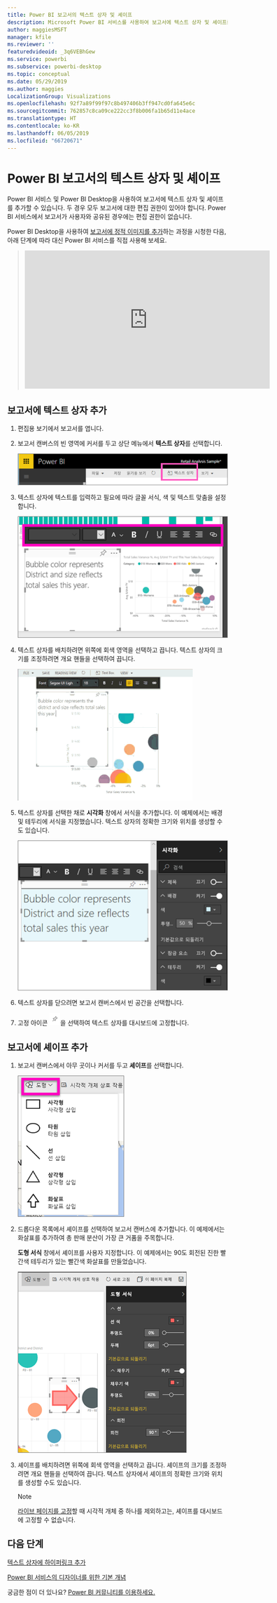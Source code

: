 ```yaml
---
title: Power BI 보고서의 텍스트 상자 및 셰이프
description: Microsoft Power BI 서비스를 사용하여 보고서에 텍스트 상자 및 셰이프를 추가하고 만듭니다.
author: maggiesMSFT
manager: kfile
ms.reviewer: ''
featuredvideoid: _3q6VEBhGew
ms.service: powerbi
ms.subservice: powerbi-desktop
ms.topic: conceptual
ms.date: 05/29/2019
ms.author: maggies
LocalizationGroup: Visualizations
ms.openlocfilehash: 92f7a89f99f97c8b497406b3ff947cd0fa645e6c
ms.sourcegitcommit: 762857c8ca09ce222cc3f8b006fa1b65d11e4ace
ms.translationtype: HT
ms.contentlocale: ko-KR
ms.lasthandoff: 06/05/2019
ms.locfileid: "66720671"
---
```

# <a name="text-boxes-and-shapes-in-power-bi-reports"></a>Power BI 보고서의 텍스트 상자 및 셰이프
Power BI 서비스 및 Power BI Desktop을 사용하여 보고서에 텍스트 상자 및 셰이프를 추가할 수 있습니다. 두 경우 모두 보고서에 대한 편집 권한이 있어야 합니다. Power BI 서비스에서 보고서가 사용자와 공유된 경우에는 편집 권한이 없습니다. 

Power BI Desktop을 사용하여 [보고서에 정적 이미지를 추가](guided-learning/visualizations.yml?tutorial-step=11)하는 과정을 시청한 다음, 아래 단계에 따라 대신 Power BI 서비스를 직접 사용해 보세요.
> 
> <iframe width="560" height="315" src="https://www.youtube.com/embed/_3q6VEBhGew" frameborder="0" allowfullscreen></iframe>
> 

## <a name="add-a-text-box-to-a-report"></a>보고서에 텍스트 상자 추가
1. 편집용 보기에서 보고서를 엽니다.

2. 보고서 캔버스의 빈 영역에 커서를 두고 상단 메뉴에서 **텍스트 상자**를 선택합니다.
   
   ![텍스트 상자 선택](media/power-bi-reports-add-text-and-shapes/pbi_textbox.png)
3. 텍스트 상자에 텍스트를 입력하고 필요에 따라 글꼴 서식, 색 및 텍스트 맞춤을 설정합니다. 
   
   ![텍스트 입력](media/power-bi-reports-add-text-and-shapes/pbi_textbox2new.png)
4. 텍스트 상자를 배치하려면 위쪽에 회색 영역을 선택하고 끕니다. 텍스트 상자의 크기를 조정하려면 개요 핸들을 선택하여 끕니다. 
   
   ![위치 텍스트 상자](media/power-bi-reports-add-text-and-shapes/textboxsmaller.gif)

5. 텍스트 상자를 선택한 채로 **시각화** 창에서 서식을 추가합니다. 이 예제에서는 배경 및 테두리에 서식을 지정했습니다. 텍스트 상자의 정확한 크기와 위치를 생성할 수도 있습니다.  

   ![텍스트 상자 서식 지정](media/power-bi-reports-add-text-and-shapes/power-bi-borders.png)

6. 텍스트 상자를 닫으려면 보고서 캔버스에서 빈 공간을 선택합니다. 

7. 고정 아이콘 ![고정 아이콘](media/power-bi-reports-add-text-and-shapes/pbi_pintile.png)을 선택하여 텍스트 상자를 대시보드에 고정합니다. 

## <a name="add-a-shape-to-a-report"></a>보고서에 셰이프 추가
1. 보고서 캔버스에서 아무 곳이나 커서를 두고 **셰이프**를 선택합니다.
   
   ![셰이프 선택](media/power-bi-reports-add-text-and-shapes/power-bi-shapes.png)
2. 드롭다운 목록에서 셰이프를 선택하여 보고서 캔버스에 추가합니다. 이 예제에서는 화살표를 추가하여 총 판매 분산이 가장 큰 거품을 주목합니다. 
   
   **도형 서식** 창에서 셰이프를 사용자 지정합니다. 이 예제에서는 90도 회전된 진한 빨간색 테두리가 있는 빨간색 화살표를 만들었습니다.
   
   ![셰이프 사용자 지정](media/power-bi-reports-add-text-and-shapes/power-bi-arrrow.png)
3. 셰이프를 배치하려면 위쪽에 회색 영역을 선택하고 끕니다. 셰이프의 크기를 조정하려면 개요 핸들을 선택하여 끕니다. 텍스트 상자에서 셰이프의 정확한 크기와 위치를 생성할 수도 있습니다.

   > [!NOTE]
   > [라이브 페이지를 고정](service-dashboard-pin-live-tile-from-report.md)할 때 시각적 개체 중 하나를 제외하고는, 셰이프를 대시보드에 고정할 수 없습니다. 
   > 
   > 

## <a name="next-steps"></a>다음 단계
[텍스트 상자에 하이퍼링크 추가](service-add-hyperlink-to-text-box.md)

[Power BI 서비스의 디자이너를 위한 기본 개념](service-basic-concepts.md)

궁금한 점이 더 있나요? [Power BI 커뮤니티를 이용하세요.](http://community.powerbi.com/)
